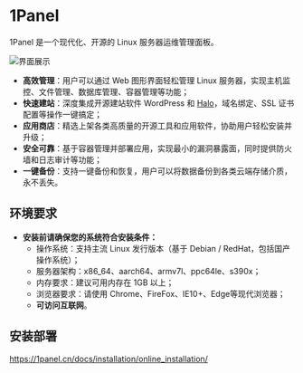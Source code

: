 # 1Panel

1Panel 是一个现代化、开源的 Linux 服务器运维管理面板。

![界面展示](https://resource.fit2cloud.com/1panel/img/overview.png)

- **高效管理**：用户可以通过 Web 图形界面轻松管理 Linux 服务器，实现主机监控、文件管理、数据库管理、容器管理等功能；
- **快速建站**：深度集成开源建站软件 WordPress 和 [Halo](https://github.com/halo-dev/halo/)，域名绑定、SSL 证书配置等操作一键搞定；
- **应用商店**：精选上架各类高质量的开源工具和应用软件，协助用户轻松安装并升级；
- **安全可靠**：基于容器管理并部署应用，实现最小的漏洞暴露面，同时提供防火墙和日志审计等功能；
- **一键备份**：支持一键备份和恢复，用户可以将数据备份到各类云端存储介质，永不丢失。

## 环境要求

* **安装前请确保您的系统符合安装条件：**
  - 操作系统：支持主流 Linux 发行版本（基于 Debian / RedHat，包括国产操作系统）；
  - 服务器架构：x86_64、aarch64、armv7l、ppc64le、s390x；
  - 内存要求：建议可用内存在 1GB 以上；
  - 浏览器要求：请使用 Chrome、FireFox、IE10+、Edge等现代浏览器；
  - **可访问互联网**。


## 安装部署

https://1panel.cn/docs/installation/online_installation/
